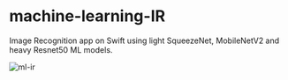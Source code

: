 # machine-learning-IR
Image Recognition app on Swift using light SqueezeNet, MobileNetV2 and heavy Resnet50 ML models.

![ml-ir](https://user-images.githubusercontent.com/49480936/164793772-777c52b1-6aa0-4922-8bc0-eb4fc8276289.gif)
